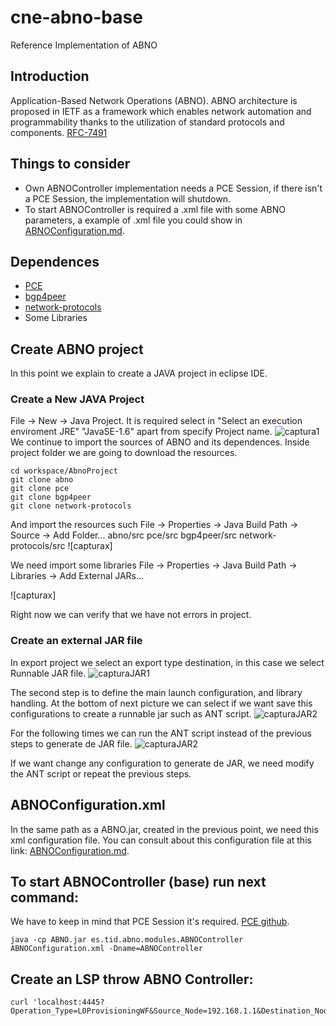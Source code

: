 # cne-abno-base
Reference Implementation of ABNO
## Introduction
Application-Based Network Operations (ABNO).
ABNO architecture is proposed in IETF as a framework which enables network
automation and programmability thanks to the utilization of standard protocols and components.
[RFC-7491](https://tools.ietf.org/html/rfc7491)
## Things to consider
- Own ABNOController implementation needs a PCE Session, if there isn't a PCE Session, the implementation will shutdown.
- To start ABNOController is required a .xml file with some ABNO parameters, a example of .xml file you could show in [ABNOConfiguration.md](ABNOConfiguration.md).

## Dependences
- [PCE]()
- [bgp4peer]()
- [network-protocols]()
- Some Libraries

## Create ABNO project
In this point we explain to create a JAVA project in eclipse IDE.

### Create a New JAVA Project
File -> New -> Java Project.
It is required select in "Select an execution enviroment JRE" "JavaSE-1.6" apart from specify Project name.
![captura1](https://octodcom/images/yaktocat.png)
We continue to import the sources of ABNO and its dependences.
Inside project folder we are going to download the resources.
```
cd workspace/AbnoProject
git clone abno
git clone pce
git clone bgp4peer
git clone network-protocols
```
And import the resources such
File -> Properties -> Java Build Path -> Source -> Add Folder...
abno/src
pce/src
bgp4peer/src
network-protocols/src
![capturax]

We need import some libraries 
File -> Properties -> Java Build Path -> Libraries -> Add External JARs...

![capturax]

Right now we can verify that we have not errors in project.

### Create an external JAR file
In export project we select an export type destination, in this case we select Runnable JAR file.
![capturaJAR1]()

The second step is to define the main launch configuration, and library handling.
At the bottom of next picture we can select if we want save this configurations to create a runnable jar such as ANT script.
![capturaJAR2]()

For the following times we can run the ANT script instead of the previous steps to generate de JAR file.
![capturaJAR2]()

If we want change any configuration to generate de JAR, we need modify the ANT script or repeat the previous steps.


## ABNOConfiguration.xml
In the same path as a ABNO.jar, created in the previous point, we need this xml configuration file.
You can consult about this configuration file at this link: [ABNOConfiguration.md](ABNOConfiguration.md).

## To start ABNOController (base) run next command:
We have to keep in mind that PCE Session it's required.
[PCE github](urlpcegithub).
```
java -cp ABNO.jar es.tid.abno.modules.ABNOController ABNOConfiguration.xml -Dname=ABNOController
```

## Create an LSP throw ABNO Controller:
```
curl 'localhost:4445?Operation_Type=L0ProvisioningWF&Source_Node=192.168.1.1&Destination_Node=192.168.1.3&Operation=add&ID_Operation=1234&Bandwidth=30000'
```
